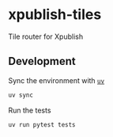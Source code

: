 # xpublish-tiles

Tile router for Xpublish

## Development

Sync the environment with [`uv`](https://docs.astral.sh/uv/getting-started/)

```sh
uv sync
```

Run the tests

```sh
uv run pytest tests
```
